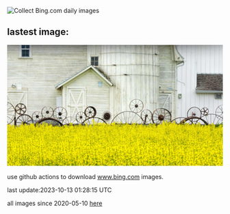 ![Collect Bing.com daily images](https://github.com/counter2015/bing-daily-images/workflows/Collect%20Bing.com%20daily%20images/badge.svg)
## lastest image:
![](images/IdahoBarn.jpg)

use github actions to download www.bing.com images.

last update:2023-10-13 01:28:15 UTC

all images since 2020-05-10 [here](https://github.com/counter2015/bing-daily-images/tree/master/images) 
